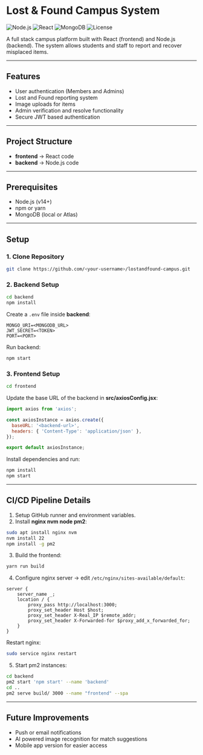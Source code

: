 # Lost & Found Campus System  

![Node.js](https://img.shields.io/badge/Node.js-43853D?style=for-the-badge&logo=node.js&logoColor=white)
![React](https://img.shields.io/badge/React-20232A?style=for-the-badge&logo=react&logoColor=61DAFB)
![MongoDB](https://img.shields.io/badge/MongoDB-4EA94B?style=for-the-badge&logo=mongodb&logoColor=white)
![License](https://img.shields.io/badge/License-MIT-blue?style=for-the-badge)

A full stack campus platform built with React (frontend) and Node.js (backend). The system allows students and staff to report and recover misplaced items.  

---

## Features  
- User authentication (Members and Admins)  
- Lost and Found reporting system  
- Image uploads for items  
- Admin verification and resolve functionality  
- Secure JWT based authentication  

---

## Project Structure  
- **frontend** → React code  
- **backend** → Node.js code  

---

## Prerequisites  
- Node.js (v14+)  
- npm or yarn  
- MongoDB (local or Atlas)  

---

## Setup  

### 1. Clone Repository  
```bash
git clone https://github.com/<your-username>/lostandfound-campus.git
```

### 2. Backend Setup  
```bash
cd backend
npm install
```

Create a `.env` file inside **backend**:  
```env
MONGO_URI=<MONGODB_URL>
JWT_SECRET=<TOKEN>
PORT=<PORT>
```

Run backend:  
```bash
npm start
```

### 3. Frontend Setup  
```bash
cd frontend
```

Update the base URL of the backend in **src/axiosConfig.jsx**:  
```javascript
import axios from 'axios';

const axiosInstance = axios.create({
  baseURL: '<backend-url>',
  headers: { 'Content-Type': 'application/json' },
});

export default axiosInstance;
```

Install dependencies and run:  
```bash
npm install
npm start
```

---

## CI/CD Pipeline Details  
1. Setup GitHub runner and environment variables.  
2. Install **nginx nvm node pm2**:  
```bash
sudo apt install nginx nvm
nvm install 22
npm install -g pm2
```
3. Build the frontend:  
```bash
yarn run build
```
4. Configure nginx server → edit `/etc/nginx/sites-available/default`:  
```nginx
server {
    server_name _;
    location / {
        proxy_pass http://localhost:3000;
        proxy_set_header Host $host;
        proxy_set_header X-Real_IP $remote_addr;
        proxy_set_header X-Forwarded-for $proxy_add_x_forwarded_for;
    }
}
```
Restart nginx:  
```bash
sudo service nginx restart
```
5. Start pm2 instances:  
```bash
cd backend
pm2 start 'npm start' --name 'backend'
cd ..
pm2 serve build/ 3000 --name "frontend" --spa
```

---

## Future Improvements  
- Push or email notifications  
- AI powered image recognition for match suggestions  
- Mobile app version for easier access  
